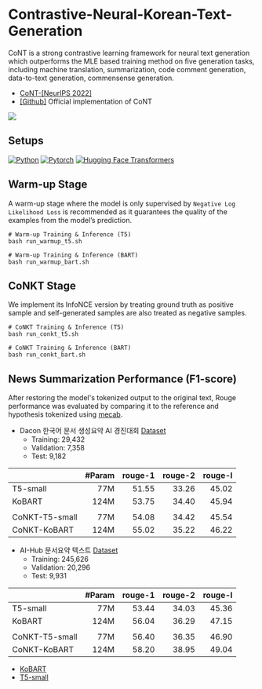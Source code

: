 # Contrastive-Neural-Korean-Text-Generation
CoNT is a strong contrastive learning framework for neural text generation which outperforms the MLE based training method on five generation tasks, including machine translation, summarization, code comment generation, data-to-text generation, commensense generation. <br>
   - [CoNT-[NeurIPS 2022]](https://arxiv.org/abs/2205.14690) <br>
   - [[Github]](https://github.com/Shark-NLP/CoNT) Official implementation of CoNT <br>
<img src=https://github.com/BM-K/CoNKT/assets/55969260/c0613709-d797-48cf-9acb-77b5fcec8389>

## Setups
[![Python](https://img.shields.io/badge/python-3.8.5-blue?logo=python&logoColor=FED643)](https://www.python.org/downloads/release/python-385/)
[![Pytorch](https://img.shields.io/badge/pytorch-1.13.1-red?logo=pytorch)](https://pytorch.org/get-started/previous-versions/)
[![Hugging Face Transformers](https://img.shields.io/badge/%F0%9F%A4%97-Transformers|4.21.1-pink?color=FF33CC)](https://github.com/huggingface/transformers)

## Warm-up Stage
A warm-up stage where the model is only supervised by `Negative Log Likelihood Loss` is recommended as it guarantees the quality of the examples from the model’s prediction.
```
# Warm-up Training & Inference (T5)
bash run_warmup_t5.sh

# Warm-up Training & Inference (BART)
bash run_warmup_bart.sh
```

## CoNKT Stage
We implement its InfoNCE version by treating ground truth as positive sample and self-generated samples are also treated as negative samples.
```
# CoNKT Training & Inference (T5)
bash run_conkt_t5.sh

# CoNKT Training & Inference (BART)
bash run_conkt_bart.sh
```

## News Summarization Performance (F1-score)
After restoring the model's tokenized output to the original text, Rouge performance was evaluated by comparing it to the reference and hypothesis tokenized using [mecab](https://konlpy.org/ko/v0.4.0/).

- Dacon 한국어 문서 생성요약 AI 경진대회 [Dataset](https://dacon.io/competitions/official/235673/overview/description)
    - Training: 29,432
    - Validation: 7,358
    - Test: 9,182

| | #Param | rouge-1 |rouge-2|rouge-l|
|-------|--------:|--------:|--------:|--------:|
| T5-small | 77M | 51.55 | 33.26 | 45.02 |
| KoBART | 124M | 53.75 | 34.40 | 45.94 |
|  |  |  |  |  |
| CoNKT-T5-small | 77M | 54.08 | 34.42 | 45.54 |
| CoNKT-KoBART | 124M | 55.02 | 35.22 | 46.22 |

- AI-Hub 문서요약 텍스트 [Dataset](https://www.aihub.or.kr/aihubdata/data/view.do?currMenu=115&topMenu=100&aihubDataSe=realm&dataSetSn=97)
    - Training: 245,626
    - Validation: 20,296
    - Test: 9,931

| | #Param | rouge-1 |rouge-2|rouge-l|
|-------|--------:|--------:|--------:|--------:|
| T5-small | 77M | 53.44 | 34.03 | 45.36 |
| KoBART | 124M | 56.04 | 36.29 | 47.15 |
|  |  |  |  |  |
| CoNKT-T5-small | 77M | 56.40 | 36.35 | 46.90 |
| CoNKT-KoBART | 124M | 58.20 | 38.95 | 49.04 |

- [KoBART](https://github.com/SKT-AI/KoBART)
- [T5-small](https://github.com/paust-team/pko-t5)
